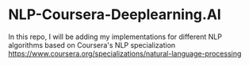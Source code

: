 # NLP-Coursera-Deeplearning.AI
In this repo, I will be adding my implementations for different NLP algorithms based on Coursera's NLP specialization https://www.coursera.org/specializations/natural-language-processing
